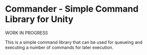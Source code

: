 # Commander - Simple Command Library for Unity

WORK IN PROGRESS

This is a simple command library that can be used for queueing and executing a number of commands for later execution. 